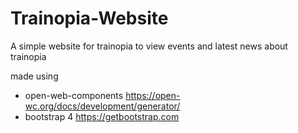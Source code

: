 # Trainopia-Website
A simple website for trainopia to view events and latest news about trainopia 

made using 
- open-web-components https://open-wc.org/docs/development/generator/ 
- bootstrap 4 https://getbootstrap.com
